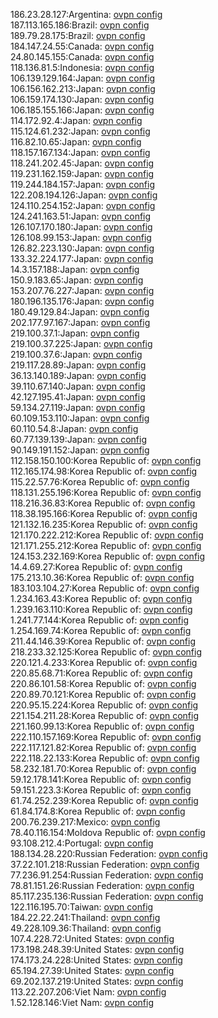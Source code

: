 186.23.28.127:Argentina: [ovpn config](vpn/186_23_28_127.ovpn)  
187.113.165.186:Brazil: [ovpn config](vpn/187_113_165_186.ovpn)  
189.79.28.175:Brazil: [ovpn config](vpn/189_79_28_175.ovpn)  
184.147.24.55:Canada: [ovpn config](vpn/184_147_24_55.ovpn)  
24.80.145.155:Canada: [ovpn config](vpn/24_80_145_155.ovpn)  
118.136.81.5:Indonesia: [ovpn config](vpn/118_136_81_5.ovpn)  
106.139.129.164:Japan: [ovpn config](vpn/106_139_129_164.ovpn)  
106.156.162.213:Japan: [ovpn config](vpn/106_156_162_213.ovpn)  
106.159.174.130:Japan: [ovpn config](vpn/106_159_174_130.ovpn)  
106.185.155.166:Japan: [ovpn config](vpn/106_185_155_166.ovpn)  
114.172.92.4:Japan: [ovpn config](vpn/114_172_92_4.ovpn)  
115.124.61.232:Japan: [ovpn config](vpn/115_124_61_232.ovpn)  
116.82.10.65:Japan: [ovpn config](vpn/116_82_10_65.ovpn)  
118.157.167.134:Japan: [ovpn config](vpn/118_157_167_134.ovpn)  
118.241.202.45:Japan: [ovpn config](vpn/118_241_202_45.ovpn)  
119.231.162.159:Japan: [ovpn config](vpn/119_231_162_159.ovpn)  
119.244.184.157:Japan: [ovpn config](vpn/119_244_184_157.ovpn)  
122.208.194.126:Japan: [ovpn config](vpn/122_208_194_126.ovpn)  
124.110.254.152:Japan: [ovpn config](vpn/124_110_254_152.ovpn)  
124.241.163.51:Japan: [ovpn config](vpn/124_241_163_51.ovpn)  
126.107.170.180:Japan: [ovpn config](vpn/126_107_170_180.ovpn)  
126.108.99.153:Japan: [ovpn config](vpn/126_108_99_153.ovpn)  
126.82.223.130:Japan: [ovpn config](vpn/126_82_223_130.ovpn)  
133.32.224.177:Japan: [ovpn config](vpn/133_32_224_177.ovpn)  
14.3.157.188:Japan: [ovpn config](vpn/14_3_157_188.ovpn)  
150.9.183.65:Japan: [ovpn config](vpn/150_9_183_65.ovpn)  
153.207.76.227:Japan: [ovpn config](vpn/153_207_76_227.ovpn)  
180.196.135.176:Japan: [ovpn config](vpn/180_196_135_176.ovpn)  
180.49.129.84:Japan: [ovpn config](vpn/180_49_129_84.ovpn)  
202.177.97.167:Japan: [ovpn config](vpn/202_177_97_167.ovpn)  
219.100.37.1:Japan: [ovpn config](vpn/219_100_37_1.ovpn)  
219.100.37.225:Japan: [ovpn config](vpn/219_100_37_225.ovpn)  
219.100.37.6:Japan: [ovpn config](vpn/219_100_37_6.ovpn)  
219.117.28.89:Japan: [ovpn config](vpn/219_117_28_89.ovpn)  
36.13.140.189:Japan: [ovpn config](vpn/36_13_140_189.ovpn)  
39.110.67.140:Japan: [ovpn config](vpn/39_110_67_140.ovpn)  
42.127.195.41:Japan: [ovpn config](vpn/42_127_195_41.ovpn)  
59.134.27.119:Japan: [ovpn config](vpn/59_134_27_119.ovpn)  
60.109.153.110:Japan: [ovpn config](vpn/60_109_153_110.ovpn)  
60.110.54.8:Japan: [ovpn config](vpn/60_110_54_8.ovpn)  
60.77.139.139:Japan: [ovpn config](vpn/60_77_139_139.ovpn)  
90.149.191.152:Japan: [ovpn config](vpn/90_149_191_152.ovpn)  
112.158.150.100:Korea Republic of: [ovpn config](vpn/112_158_150_100.ovpn)  
112.165.174.98:Korea Republic of: [ovpn config](vpn/112_165_174_98.ovpn)  
115.22.57.76:Korea Republic of: [ovpn config](vpn/115_22_57_76.ovpn)  
118.131.255.196:Korea Republic of: [ovpn config](vpn/118_131_255_196.ovpn)  
118.216.36.83:Korea Republic of: [ovpn config](vpn/118_216_36_83.ovpn)  
118.38.195.166:Korea Republic of: [ovpn config](vpn/118_38_195_166.ovpn)  
121.132.16.235:Korea Republic of: [ovpn config](vpn/121_132_16_235.ovpn)  
121.170.222.212:Korea Republic of: [ovpn config](vpn/121_170_222_212.ovpn)  
121.171.255.212:Korea Republic of: [ovpn config](vpn/121_171_255_212.ovpn)  
124.153.232.169:Korea Republic of: [ovpn config](vpn/124_153_232_169.ovpn)  
14.4.69.27:Korea Republic of: [ovpn config](vpn/14_4_69_27.ovpn)  
175.213.10.36:Korea Republic of: [ovpn config](vpn/175_213_10_36.ovpn)  
183.103.104.27:Korea Republic of: [ovpn config](vpn/183_103_104_27.ovpn)  
1.234.163.43:Korea Republic of: [ovpn config](vpn/1_234_163_43.ovpn)  
1.239.163.110:Korea Republic of: [ovpn config](vpn/1_239_163_110.ovpn)  
1.241.77.144:Korea Republic of: [ovpn config](vpn/1_241_77_144.ovpn)  
1.254.169.74:Korea Republic of: [ovpn config](vpn/1_254_169_74.ovpn)  
211.44.146.39:Korea Republic of: [ovpn config](vpn/211_44_146_39.ovpn)  
218.233.32.125:Korea Republic of: [ovpn config](vpn/218_233_32_125.ovpn)  
220.121.4.233:Korea Republic of: [ovpn config](vpn/220_121_4_233.ovpn)  
220.85.68.71:Korea Republic of: [ovpn config](vpn/220_85_68_71.ovpn)  
220.86.101.58:Korea Republic of: [ovpn config](vpn/220_86_101_58.ovpn)  
220.89.70.121:Korea Republic of: [ovpn config](vpn/220_89_70_121.ovpn)  
220.95.15.224:Korea Republic of: [ovpn config](vpn/220_95_15_224.ovpn)  
221.154.211.28:Korea Republic of: [ovpn config](vpn/221_154_211_28.ovpn)  
221.160.99.13:Korea Republic of: [ovpn config](vpn/221_160_99_13.ovpn)  
222.110.157.169:Korea Republic of: [ovpn config](vpn/222_110_157_169.ovpn)  
222.117.121.82:Korea Republic of: [ovpn config](vpn/222_117_121_82.ovpn)  
222.118.22.133:Korea Republic of: [ovpn config](vpn/222_118_22_133.ovpn)  
58.232.181.70:Korea Republic of: [ovpn config](vpn/58_232_181_70.ovpn)  
59.12.178.141:Korea Republic of: [ovpn config](vpn/59_12_178_141.ovpn)  
59.151.223.3:Korea Republic of: [ovpn config](vpn/59_151_223_3.ovpn)  
61.74.252.239:Korea Republic of: [ovpn config](vpn/61_74_252_239.ovpn)  
61.84.174.8:Korea Republic of: [ovpn config](vpn/61_84_174_8.ovpn)  
200.76.239.217:Mexico: [ovpn config](vpn/200_76_239_217.ovpn)  
78.40.116.154:Moldova Republic of: [ovpn config](vpn/78_40_116_154.ovpn)  
93.108.212.4:Portugal: [ovpn config](vpn/93_108_212_4.ovpn)  
188.134.28.220:Russian Federation: [ovpn config](vpn/188_134_28_220.ovpn)  
37.22.101.218:Russian Federation: [ovpn config](vpn/37_22_101_218.ovpn)  
77.236.91.254:Russian Federation: [ovpn config](vpn/77_236_91_254.ovpn)  
78.81.151.26:Russian Federation: [ovpn config](vpn/78_81_151_26.ovpn)  
85.117.235.136:Russian Federation: [ovpn config](vpn/85_117_235_136.ovpn)  
122.116.195.70:Taiwan: [ovpn config](vpn/122_116_195_70.ovpn)  
184.22.22.241:Thailand: [ovpn config](vpn/184_22_22_241.ovpn)  
49.228.109.36:Thailand: [ovpn config](vpn/49_228_109_36.ovpn)  
107.4.228.72:United States: [ovpn config](vpn/107_4_228_72.ovpn)  
173.198.248.39:United States: [ovpn config](vpn/173_198_248_39.ovpn)  
174.173.24.228:United States: [ovpn config](vpn/174_173_24_228.ovpn)  
65.194.27.39:United States: [ovpn config](vpn/65_194_27_39.ovpn)  
69.202.137.219:United States: [ovpn config](vpn/69_202_137_219.ovpn)  
113.22.207.206:Viet Nam: [ovpn config](vpn/113_22_207_206.ovpn)  
1.52.128.146:Viet Nam: [ovpn config](vpn/1_52_128_146.ovpn)  
